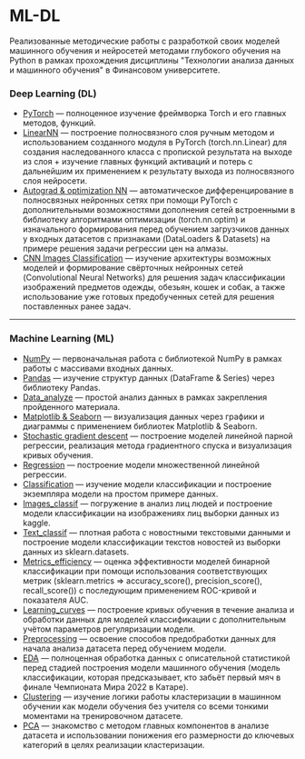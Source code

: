 # ML-DL

Реализованные методические работы с разработкой своих моделей машинного обучения и нейросетей методами глубокого обучения на Python в рамках прохождения дисциплины "Технологии анализа данных и машинного обучения" в Финансовом университете.

### Deep Learning (DL)

- [PyTorch](https://github.com/Valyaevgeorgiy/ML-DL/blob/deep-learning/Tensor_structure.ipynb) — полноценное изучение фреймворка Torch и его главных методов, функций.
- [LinearNN](https://github.com/Valyaevgeorgiy/ML-DL/blob/deep-learning/NN_blocks_backprop.ipynb) — построение полносвязного слоя ручным методом и использованием созданного модуля в PyTorch (torch.nn.Linear) для создания наследованного класса с пропиской результата на выходе из слоя + изучение главных функций активаций и потерь с дальнейшим их применением к результату выхода из полносвязного слоя нейросети.
- [Autograd & optimization NN](https://github.com/Valyaevgeorgiy/ML-DL/blob/deep-learning/Autograd_optim_nn.ipynb) — автоматическое дифференцирование в полносвязных нейронных сетях при помощи PyTorch с дополнительными возможностями дополнения сетей встроенными в библиотеку алгоритмами оптимизации (torch.nn.optim) и изначального формирования перед обучением загрузчиков данных у входных датасетов с признаками (DataLoaders & Datasets) на примере решения задачи регрессии цен на алмазы.
- [CNN Images Classification](https://github.com/Valyaevgeorgiy/ML-DL/blob/deep-learning/Images_Class_CNN.ipynb) — изучение архитектуры возможных моделей и формирование свёрточных нейронных сетей (Convolutional Neural Networks) для решения задач классификации изображений предметов одежды, обезьян, кошек и собак, а также использование уже готовых предобученных сетей для решения поставленных ранее задач.

<hr>

### Machine Learning (ML)

- [NumPy](https://github.com/Valyaevgeorgiy/Machine_learning/tree/main/NumPy) — первоначальная работа с библиотекой NumPy в рамках работы с массивами входных данных.
- [Pandas](https://github.com/Valyaevgeorgiy/Machine_learning/tree/main/Pandas) — изучение структур данных (DataFrame & Series) через библиотеку Pandas.
- [Data_analyze](https://github.com/Valyaevgeorgiy/Machine_learning/tree/main/Data_analyze) — простой анализ данных в рамках закрепления пройденного материала.
- [Matplotlib & Seaborn](https://github.com/Valyaevgeorgiy/Machine_learning/tree/main/Matplotlib) — визуализация данных через графики и диаграммы с применением библиотек Matplotlib & Seaborn.
- [Stochastic gradient descent](https://github.com/Valyaevgeorgiy/Machine_learning/tree/main/Sgd) — построение моделей линейной парной регрессии, реализация метода градиентного спуска и визуализация кривых обучения.
- [Regression](https://github.com/Valyaevgeorgiy/Machine_learning/tree/main/Regression) — построение модели множественной линейной регрессии.
- [Classification](https://github.com/Valyaevgeorgiy/Machine_learning/tree/main/Classification) — изучение модели классификации и построение экземпляра модели на простом примере данных.
- [Images_classif](https://github.com/Valyaevgeorgiy/Machine_learning/tree/main/Images_classif) — погружение в анализ лиц людей и построение модели классификации на изображениях лиц выборки данных из kaggle.
- [Text_classif](https://github.com/Valyaevgeorgiy/Machine_learning/tree/main/Text_classif) — плотная работа с новостными текстовыми данными и построение модели классификации текстов новостей из выборки данных из sklearn.datasets.
- [Metrics_efficiency](https://github.com/Valyaevgeorgiy/Machine_learning/tree/main/Metrics_efficiency) — оценка эффективности моделей бинарной классификации при помощи использования соответствующих метрик (sklearn.metrics => accuracy_score(), precision_score(), recall_score()) с последующим применением ROC-кривой и показателя AUC.
- [Learning_curves](https://github.com/Valyaevgeorgiy/Machine_learning/tree/main/Learning_curves) — построение кривых обучения в течение анализа и обработки данных для моделей классификации с дополнительным учётом параметров регуляризации модели.
- [Preprocessing](https://github.com/Valyaevgeorgiy/Machine_learning/tree/main/Preprocessing) — освоение способов предобработки данных для начала анализа датасета перед обучением модели.
- [EDA](https://github.com/Valyaevgeorgiy/Machine_learning/tree/main/EDA) — полноценная обработка данных с описательной статистикой перед стадией построения модели машинного обучения (модель классификации, которая предсказывает, кто забьёт первый мяч в финале Чемпионата Мира 2022 в Катаре). 
- [Clustering](https://github.com/Valyaevgeorgiy/Machine_learning/tree/main/Clustering) — изучение логики работы кластеризации в машинном обучении как модели обучения без учителя со всеми тонкими моментами на тренировочном датасете.
- [PCA](https://github.com/Valyaevgeorgiy/Machine_learning/tree/main/PCA) — знакомство с методом главных компонентов в анализе датасета и использовании понижения его размерности до ключевых категорий в целях реализации кластеризации.
 
